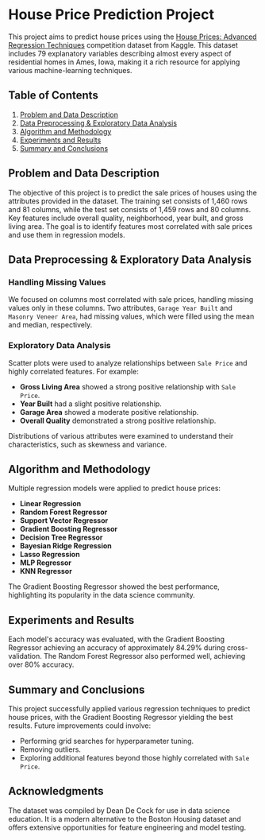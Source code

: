# House Price Prediction Project

This project aims to predict house prices using the [House Prices: Advanced Regression Techniques](https://www.kaggle.com/competitions/house-prices-advanced-regression-techniques/overview) competition dataset from Kaggle. This dataset includes 79 explanatory variables describing almost every aspect of residential homes in Ames, Iowa, making it a rich resource for applying various machine-learning techniques.

## Table of Contents

1. [Problem and Data Description](#problem-and-data-description)
2. [Data Preprocessing & Exploratory Data Analysis](#data-preprocessing--exploratory-data-analysis)
3. [Algorithm and Methodology](#algorithm-and-methodology)
4. [Experiments and Results](#experiments-and-results)
5. [Summary and Conclusions](#summary-and-conclusions)

## Problem and Data Description

The objective of this project is to predict the sale prices of houses using the attributes provided in the dataset. The training set consists of 1,460 rows and 81 columns, while the test set consists of 1,459 rows and 80 columns. Key features include overall quality, neighborhood, year built, and gross living area. The goal is to identify features most correlated with sale prices and use them in regression models.

## Data Preprocessing & Exploratory Data Analysis

### Handling Missing Values

We focused on columns most correlated with sale prices, handling missing values only in these columns. Two attributes, `Garage Year Built` and `Masonry Veneer Area`, had missing values, which were filled using the mean and median, respectively.

### Exploratory Data Analysis

Scatter plots were used to analyze relationships between `Sale Price` and highly correlated features. For example:

- **Gross Living Area** showed a strong positive relationship with `Sale Price`.
- **Year Built** had a slight positive relationship.
- **Garage Area** showed a moderate positive relationship.
- **Overall Quality** demonstrated a strong positive relationship.

Distributions of various attributes were examined to understand their characteristics, such as skewness and variance.

## Algorithm and Methodology

Multiple regression models were applied to predict house prices:

- **Linear Regression**
- **Random Forest Regressor**
- **Support Vector Regressor**
- **Gradient Boosting Regressor**
- **Decision Tree Regressor**
- **Bayesian Ridge Regression**
- **Lasso Regression**
- **MLP Regressor**
- **KNN Regressor**

The Gradient Boosting Regressor showed the best performance, highlighting its popularity in the data science community.

## Experiments and Results

Each model's accuracy was evaluated, with the Gradient Boosting Regressor achieving an accuracy of approximately 84.29% during cross-validation. The Random Forest Regressor also performed well, achieving over 80% accuracy.

## Summary and Conclusions

This project successfully applied various regression techniques to predict house prices, with the Gradient Boosting Regressor yielding the best results. Future improvements could involve:

- Performing grid searches for hyperparameter tuning.
- Removing outliers.
- Exploring additional features beyond those highly correlated with `Sale Price`.

## Acknowledgments

The dataset was compiled by Dean De Cock for use in data science education. It is a modern alternative to the Boston Housing dataset and offers extensive opportunities for feature engineering and model testing.

